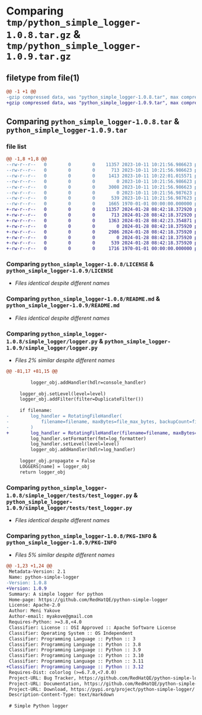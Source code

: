 # Comparing `tmp/python_simple_logger-1.0.8.tar.gz` & `tmp/python_simple_logger-1.0.9.tar.gz`

## filetype from file(1)

```diff
@@ -1 +1 @@
-gzip compressed data, was "python_simple_logger-1.0.8.tar", max compression
+gzip compressed data, was "python_simple_logger-1.0.9.tar", max compression
```

## Comparing `python_simple_logger-1.0.8.tar` & `python_simple_logger-1.0.9.tar`

### file list

```diff
@@ -1,8 +1,8 @@
--rw-r--r--   0        0        0    11357 2023-10-11 10:21:56.986623 python_simple_logger-1.0.8/LICENSE
--rw-r--r--   0        0        0      713 2023-10-11 10:21:56.986623 python_simple_logger-1.0.8/README.md
--rw-r--r--   0        0        0     1413 2023-10-11 10:22:01.015571 python_simple_logger-1.0.8/pyproject.toml
--rw-r--r--   0        0        0        0 2023-10-11 10:21:56.986623 python_simple_logger-1.0.8/simple_logger/__init__.py
--rw-r--r--   0        0        0     3008 2023-10-11 10:21:56.986623 python_simple_logger-1.0.8/simple_logger/logger.py
--rw-r--r--   0        0        0        0 2023-10-11 10:21:56.987623 python_simple_logger-1.0.8/simple_logger/tests/__init__.py
--rw-r--r--   0        0        0      539 2023-10-11 10:21:56.987623 python_simple_logger-1.0.8/simple_logger/tests/test_logger.py
--rw-r--r--   0        0        0     1665 1970-01-01 00:00:00.000000 python_simple_logger-1.0.8/PKG-INFO
+-rw-r--r--   0        0        0    11357 2024-01-28 08:42:18.372920 python_simple_logger-1.0.9/LICENSE
+-rw-r--r--   0        0        0      713 2024-01-28 08:42:18.372920 python_simple_logger-1.0.9/README.md
+-rw-r--r--   0        0        0     1363 2024-01-28 08:42:23.354871 python_simple_logger-1.0.9/pyproject.toml
+-rw-r--r--   0        0        0        0 2024-01-28 08:42:18.375920 python_simple_logger-1.0.9/simple_logger/__init__.py
+-rw-r--r--   0        0        0     2986 2024-01-28 08:42:18.375920 python_simple_logger-1.0.9/simple_logger/logger.py
+-rw-r--r--   0        0        0        0 2024-01-28 08:42:18.375920 python_simple_logger-1.0.9/simple_logger/tests/__init__.py
+-rw-r--r--   0        0        0      539 2024-01-28 08:42:18.375920 python_simple_logger-1.0.9/simple_logger/tests/test_logger.py
+-rw-r--r--   0        0        0     1716 1970-01-01 00:00:00.000000 python_simple_logger-1.0.9/PKG-INFO
```

### Comparing `python_simple_logger-1.0.8/LICENSE` & `python_simple_logger-1.0.9/LICENSE`

 * *Files identical despite different names*

### Comparing `python_simple_logger-1.0.8/README.md` & `python_simple_logger-1.0.9/README.md`

 * *Files identical despite different names*

### Comparing `python_simple_logger-1.0.8/simple_logger/logger.py` & `python_simple_logger-1.0.9/simple_logger/logger.py`

 * *Files 2% similar despite different names*

```diff
@@ -81,17 +81,15 @@
 
         logger_obj.addHandler(hdlr=console_handler)
 
     logger_obj.setLevel(level=level)
     logger_obj.addFilter(filter=DuplicateFilter())
 
     if filename:
-        log_handler = RotatingFileHandler(
-            filename=filename, maxBytes=file_max_bytes, backupCount=file_backup_count
-        )
+        log_handler = RotatingFileHandler(filename=filename, maxBytes=file_max_bytes, backupCount=file_backup_count)
         log_handler.setFormatter(fmt=log_formatter)
         log_handler.setLevel(level=level)
         logger_obj.addHandler(hdlr=log_handler)
 
     logger_obj.propagate = False
     LOGGERS[name] = logger_obj
     return logger_obj
```

### Comparing `python_simple_logger-1.0.8/simple_logger/tests/test_logger.py` & `python_simple_logger-1.0.9/simple_logger/tests/test_logger.py`

 * *Files identical despite different names*

### Comparing `python_simple_logger-1.0.8/PKG-INFO` & `python_simple_logger-1.0.9/PKG-INFO`

 * *Files 5% similar despite different names*

```diff
@@ -1,23 +1,24 @@
 Metadata-Version: 2.1
 Name: python-simple-logger
-Version: 1.0.8
+Version: 1.0.9
 Summary: A simple logger for python
 Home-page: https://github.com/RedHatQE/python-simple-logger
 License: Apache-2.0
 Author: Meni Yakove
 Author-email: myakove@gmail.com
 Requires-Python: >=3.8,<4.0
 Classifier: License :: OSI Approved :: Apache Software License
 Classifier: Operating System :: OS Independent
 Classifier: Programming Language :: Python :: 3
 Classifier: Programming Language :: Python :: 3.8
 Classifier: Programming Language :: Python :: 3.9
 Classifier: Programming Language :: Python :: 3.10
 Classifier: Programming Language :: Python :: 3.11
+Classifier: Programming Language :: Python :: 3.12
 Requires-Dist: colorlog (>=6.7.0,<7.0.0)
 Project-URL: Bug Tracker, https://github.com/RedHatQE/python-simple-logger/issues
 Project-URL: Documentation, https://github.com/RedHatQE/python-simple-logger/blob/main/README.md
 Project-URL: Download, https://pypi.org/project/python-simple-logger/
 Description-Content-Type: text/markdown
 
 # Simple Python logger
```

